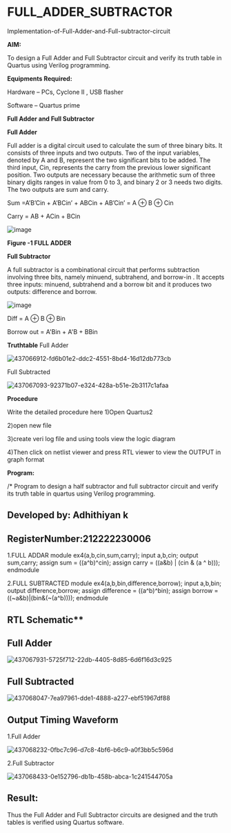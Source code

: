 # FULL_ADDER_SUBTRACTOR

Implementation-of-Full-Adder-and-Full-subtractor-circuit

**AIM:**

To design a Full Adder and Full Subtractor circuit and verify its truth table in Quartus using Verilog programming.

**Equipments Required:**

Hardware – PCs, Cyclone II , USB flasher

Software – Quartus prime

**Full Adder and Full Subtractor**

**Full Adder**

Full adder is a digital circuit used to calculate the sum of three binary bits. It consists of three inputs and two outputs. Two of the input variables, denoted by A and B, represent the two significant bits to be added. The third input, Cin, represents the carry from the previous lower significant position. Two outputs are necessary because the arithmetic sum of three binary digits ranges in value from 0 to 3, and binary 2 or 3 needs two digits. The two outputs are sum and carry.

Sum =A’B’Cin + A’BCin’ + ABCin + AB’Cin’ = A ⊕ B ⊕ Cin 

Carry = AB + ACin + BCin

![image](https://github.com/naavaneetha/FULL_ADDER_SUBTRACTOR/assets/154305477/0f30ba51-5ffb-4198-845f-18e054f675e7)

**Figure -1 FULL ADDER**

**Full Subtractor**

A full subtractor is a combinational circuit that performs subtraction involving three bits, namely minuend, subtrahend, and borrow-in . It accepts three inputs: minuend, subtrahend and a borrow bit and it produces two outputs: difference and borrow.

![image](https://github.com/naavaneetha/FULL_ADDER_SUBTRACTOR/assets/154305477/02b24f51-ab51-4304-9ad6-7b81ffc1ead5)

Diff = A ⊕ B ⊕ Bin 

Borrow out = A'Bin + A'B + BBin

**Truthtable**
Full Adder

![437066912-fd6b01e2-ddc2-4551-8bd4-16d12db773cb](https://github.com/user-attachments/assets/193887d8-1a15-40e1-97b0-24ba89f96d59)

Full Subtracted

![437067093-92371b07-e324-428a-b51e-2b3117c1afaa](https://github.com/user-attachments/assets/eab64fa3-3887-40a3-8446-acc7c045299d)

**Procedure**

Write the detailed procedure here
1)Open Quartus2

2)open new file

3)create veri log file and using tools view the logic diagram

4)Then click on netlist viewer and press RTL viewer to view the OUTPUT in graph format

**Program:**

/* Program to design a half subtractor and full subtractor circuit and verify its truth table in quartus using Verilog programming.
## Developed by: Adhithiyan k
## RegisterNumber:212222230006
1.FULL ADDAR
module ex4(a,b,cin,sum,carry);
input a,b,cin;
output sum,carry;
assign sum = ((a^b)^cin);
assign carry = ((a&b) | (cin & (a ^ b)));
endmodule

2.FULL SUBTRACTED
module ex4(a,b,bin,difference,borrow);
input a,b,bin;
output difference,borrow;
assign difference = ((a^b)^bin);
assign borrow = ((~a&b)|(bin&(~(a^b))));
endmodule

## RTL Schematic**
 ## Full Adder
 
![437067931-5725f712-22db-4405-8d85-6d6f16d3c925](https://github.com/user-attachments/assets/f878f4c0-20eb-4cad-9cab-aed7ec8065c1)

## Full Subtracted

![437068047-7ea97961-dde1-4888-a227-ebf51967df88](https://github.com/user-attachments/assets/809def1d-12c4-41c1-935f-73b36a9d4694)

## Output Timing Waveform

1.Full Adder

![437068232-0fbc7c96-d7c8-4bf6-b6c9-a0f3bb5c596d](https://github.com/user-attachments/assets/c890f501-f6d9-4015-90a9-9c0e30d05a09)

2.Full Subtractor


![437068433-0e152796-db1b-458b-abca-1c241544705a](https://github.com/user-attachments/assets/29849bfd-1c84-48af-a7ca-58089fe82061)

## Result:

Thus the Full Adder and Full Subtractor circuits are designed and the truth tables is verified using Quartus software.




